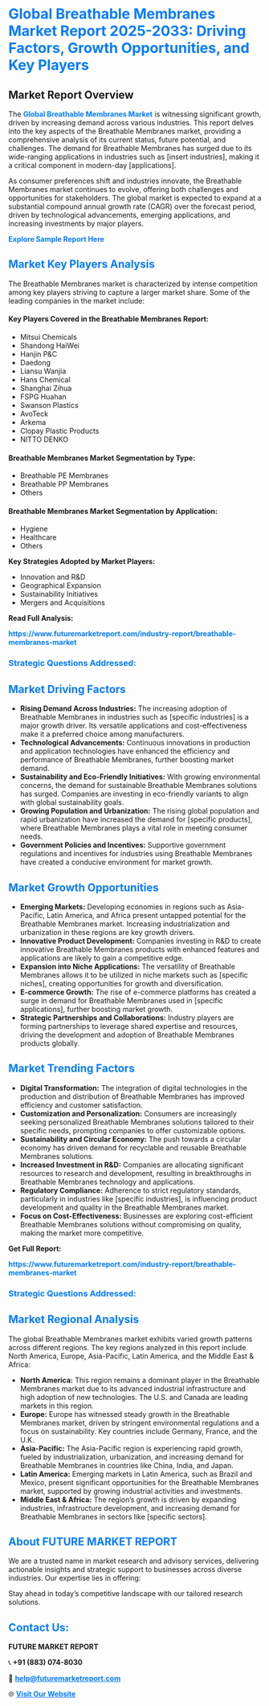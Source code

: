 <h1 style="color: #007BFF;">Global Breathable Membranes Market Report 2025-2033: Driving Factors, Growth Opportunities, and Key Players</h1>

<section id="overview">
<h2>Market Report Overview</h2>
<p>The <a href="https://www.futuremarketreport.com/industry-report/breathable-membranes-market" style="color: #007BFF; text-decoration: none;"><strong>Global Breathable Membranes Market</strong></a> is witnessing significant growth, driven by increasing demand across various industries. This report delves into the key aspects of the Breathable Membranes market, providing a comprehensive analysis of its current status, future potential, and challenges. The demand for Breathable Membranes has surged due to its wide-ranging applications in industries such as [insert industries], making it a critical component in modern-day [applications].</p>
<p>As consumer preferences shift and industries innovate, the Breathable Membranes market continues to evolve, offering both challenges and opportunities for stakeholders. The global market is expected to expand at a substantial compound annual growth rate (CAGR) over the forecast period, driven by technological advancements, emerging applications, and increasing investments by major players.</p>
</section>

<section id="overview">
<p><a href="https://www.futuremarketreport.com/request-sample/reportId=114954" style="color: #007BFF; text-decoration: none;"><strong>Explore Sample Report Here</strong></a></p>
</section>

<section id="key-players">
<h2 style="color: #007BFF;">Market Key Players Analysis</h2>
<p>The Breathable Membranes market is characterized by intense competition among key players striving to capture a larger market share. Some of the leading companies in the market include:</p>
<h4>Key Players Covered in the Breathable Membranes Report:</h4>
<ul><li>Mitsui Chemicals</li><li>Shandong HaiWei</li><li>Hanjin P&amp;C</li><li>Daedong</li><li>Liansu Wanjia</li><li>Hans Chemical</li><li>Shanghai Zihua</li><li>FSPG Huahan</li><li>Swanson Plastics</li><li>AvoTeck</li><li>Arkema</li><li>Clopay Plastic Products</li><li>NITTO DENKO</li></ul>
<h4>Breathable Membranes Market Segmentation by Type:</h4>
<ul><li>Breathable PE Membranes</li><li>Breathable PP Membranes</li><li>Others</li></ul>

<h4>Breathable Membranes Market Segmentation by Application:</h4>
<ul><li>Hygiene</li><li>Healthcare</li><li>Others</li></ul>
<p><strong>Key Strategies Adopted by Market Players:</strong></p>
<ul>
<li>Innovation and R&D</li>
<li>Geographical Expansion</li>
<li>Sustainability Initiatives</li>
<li>Mergers and Acquisitions</li>
</ul>
</section>

<section>
<p><strong>Read Full Analysis: </strong></p><a href="https://www.futuremarketreport.com/industry-report/breathable-membranes-market" style="color: #007BFF; text-decoration: none;"><strong>https://www.futuremarketreport.com/industry-report/breathable-membranes-market</strong></a>
<h3 style="color: #007BFF;">Strategic Questions Addressed:</h3>
</section>

<section id="driving-factors">
<h2 style="color: #007BFF;">Market Driving Factors</h2>
<ul>
<li><strong>Rising Demand Across Industries:</strong> The increasing adoption of Breathable Membranes in industries such as [specific industries] is a major growth driver. Its versatile applications and cost-effectiveness make it a preferred choice among manufacturers.</li>
<li><strong>Technological Advancements:</strong> Continuous innovations in production and application technologies have enhanced the efficiency and performance of Breathable Membranes, further boosting market demand.</li>
<li><strong>Sustainability and Eco-Friendly Initiatives:</strong> With growing environmental concerns, the demand for sustainable Breathable Membranes solutions has surged. Companies are investing in eco-friendly variants to align with global sustainability goals.</li>
<li><strong>Growing Population and Urbanization:</strong> The rising global population and rapid urbanization have increased the demand for [specific products], where Breathable Membranes plays a vital role in meeting consumer needs.</li>
<li><strong>Government Policies and Incentives:</strong> Supportive government regulations and incentives for industries using Breathable Membranes have created a conducive environment for market growth.</li>
</ul>
</section>

<section id="growth-opportunities">
<h2 style="color: #007BFF;">Market Growth Opportunities</h2>
<ul>
<li><strong>Emerging Markets:</strong> Developing economies in regions such as Asia-Pacific, Latin America, and Africa present untapped potential for the Breathable Membranes market. Increasing industrialization and urbanization in these regions are key growth drivers.</li>
<li><strong>Innovative Product Development:</strong> Companies investing in R&D to create innovative Breathable Membranes products with enhanced features and applications are likely to gain a competitive edge.</li>
<li><strong>Expansion into Niche Applications:</strong> The versatility of Breathable Membranes allows it to be utilized in niche markets such as [specific niches], creating opportunities for growth and diversification.</li>
<li><strong>E-commerce Growth:</strong> The rise of e-commerce platforms has created a surge in demand for Breathable Membranes used in [specific applications], further boosting market growth.</li>
<li><strong>Strategic Partnerships and Collaborations:</strong> Industry players are forming partnerships to leverage shared expertise and resources, driving the development and adoption of Breathable Membranes products globally.</li>
</ul>
</section>

<section id="trending-factors">
<h2 style="color: #007BFF;">Market Trending Factors</h2>
<ul>
<li><strong>Digital Transformation:</strong> The integration of digital technologies in the production and distribution of Breathable Membranes has improved efficiency and customer satisfaction.</li>
<li><strong>Customization and Personalization:</strong> Consumers are increasingly seeking personalized Breathable Membranes solutions tailored to their specific needs, prompting companies to offer customizable options.</li>
<li><strong>Sustainability and Circular Economy:</strong> The push towards a circular economy has driven demand for recyclable and reusable Breathable Membranes solutions.</li>
<li><strong>Increased Investment in R&D:</strong> Companies are allocating significant resources to research and development, resulting in breakthroughs in Breathable Membranes technology and applications.</li>
<li><strong>Regulatory Compliance:</strong> Adherence to strict regulatory standards, particularly in industries like [specific industries], is influencing product development and quality in the Breathable Membranes market.</li>
<li><strong>Focus on Cost-Effectiveness:</strong> Businesses are exploring cost-efficient Breathable Membranes solutions without compromising on quality, making the market more competitive.</li>
</ul>
</section>

<section>
<p><strong>Get Full Report: </strong></p><a href="https://www.futuremarketreport.com/industry-report/breathable-membranes-market" style="color: #007BFF; text-decoration: none;"><strong>https://www.futuremarketreport.com/industry-report/breathable-membranes-market</strong></a>
<h3 style="color: #007BFF;">Strategic Questions Addressed:</h3>
</section>


<section id="regional-analysis">
<h2 style="color: #007BFF;">Market Regional Analysis</h2>
<p>The global Breathable Membranes market exhibits varied growth patterns across different regions. The key regions analyzed in this report include North America, Europe, Asia-Pacific, Latin America, and the Middle East & Africa:</p>
<ul>
<li><strong>North America:</strong> This region remains a dominant player in the Breathable Membranes market due to its advanced industrial infrastructure and high adoption of new technologies. The U.S. and Canada are leading markets in this region.</li>
<li><strong>Europe:</strong> Europe has witnessed steady growth in the Breathable Membranes market, driven by stringent environmental regulations and a focus on sustainability. Key countries include Germany, France, and the U.K.</li>
<li><strong>Asia-Pacific:</strong> The Asia-Pacific region is experiencing rapid growth, fueled by industrialization, urbanization, and increasing demand for Breathable Membranes in countries like China, India, and Japan.</li>
<li><strong>Latin America:</strong> Emerging markets in Latin America, such as Brazil and Mexico, present significant opportunities for the Breathable Membranes market, supported by growing industrial activities and investments.</li>
<li><strong>Middle East & Africa:</strong> The region’s growth is driven by expanding industries, infrastructure development, and increasing demand for Breathable Membranes in sectors like [specific sectors].</li>
</ul>
</section>

<footer>
<h2 style="color: #007BFF;">About FUTURE MARKET REPORT</h2>
<p>We are a trusted name in market research and advisory services, delivering actionable insights and strategic support to businesses across diverse industries. Our expertise lies in offering:</p>

<p>Stay ahead in today’s competitive landscape with our tailored research solutions.</p>

<h2 style="color: #007BFF;">Contact Us:</h2>
<p><strong>FUTURE MARKET REPORT</strong></p>
<p>📞 <strong>+91 (883) 074-8030</strong></p>
<p>📧 <strong><a href="mailto:help@futuremarketreport.com" style="color: #007BFF;">help@futuremarketreport.com</a></strong></p>
<p>🌐 <strong><a href="https://www.futuremarketreport.com/" style="color: #007BFF;">Visit Our Website</a></strong></p>
</footer>